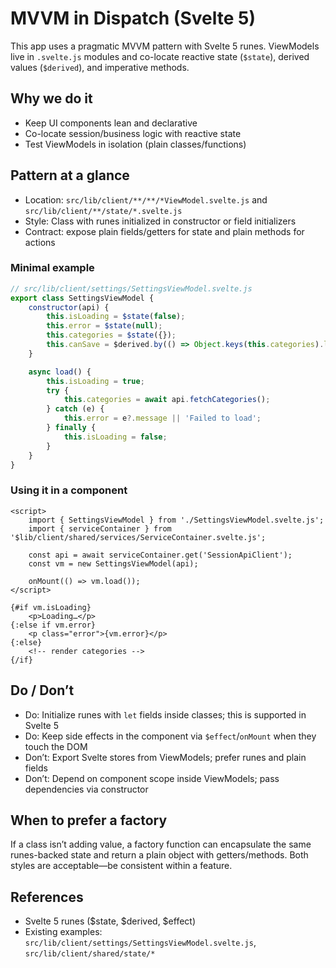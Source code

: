 # MVVM in Dispatch (Svelte 5)

This app uses a pragmatic MVVM pattern with Svelte 5 runes. ViewModels live in `.svelte.js` modules and co-locate reactive state (`$state`), derived values (`$derived`), and imperative methods.

## Why we do it

- Keep UI components lean and declarative
- Co-locate session/business logic with reactive state
- Test ViewModels in isolation (plain classes/functions)

## Pattern at a glance

- Location: `src/lib/client/**/**/*ViewModel.svelte.js` and `src/lib/client/**/state/*.svelte.js`
- Style: Class with runes initialized in constructor or field initializers
- Contract: expose plain fields/getters for state and plain methods for actions

### Minimal example

```js
// src/lib/client/settings/SettingsViewModel.svelte.js
export class SettingsViewModel {
	constructor(api) {
		this.isLoading = $state(false);
		this.error = $state(null);
		this.categories = $state({});
		this.canSave = $derived.by(() => Object.keys(this.categories).length > 0);
	}

	async load() {
		this.isLoading = true;
		try {
			this.categories = await api.fetchCategories();
		} catch (e) {
			this.error = e?.message || 'Failed to load';
		} finally {
			this.isLoading = false;
		}
	}
}
```

### Using it in a component

```svelte
<script>
	import { SettingsViewModel } from './SettingsViewModel.svelte.js';
	import { serviceContainer } from '$lib/client/shared/services/ServiceContainer.svelte.js';

	const api = await serviceContainer.get('SessionApiClient');
	const vm = new SettingsViewModel(api);

	onMount(() => vm.load());
</script>

{#if vm.isLoading}
	<p>Loading…</p>
{:else if vm.error}
	<p class="error">{vm.error}</p>
{:else}
	<!-- render categories -->
{/if}
```

## Do / Don’t

- Do: Initialize runes with `let` fields inside classes; this is supported in Svelte 5
- Do: Keep side effects in the component via `$effect`/`onMount` when they touch the DOM
- Don’t: Export Svelte stores from ViewModels; prefer runes and plain fields
- Don’t: Depend on component scope inside ViewModels; pass dependencies via constructor

## When to prefer a factory

If a class isn’t adding value, a factory function can encapsulate the same runes-backed state and return a plain object with getters/methods. Both styles are acceptable—be consistent within a feature.

## References

- Svelte 5 runes ($state, $derived, $effect)
- Existing examples: `src/lib/client/settings/SettingsViewModel.svelte.js`, `src/lib/client/shared/state/*`
